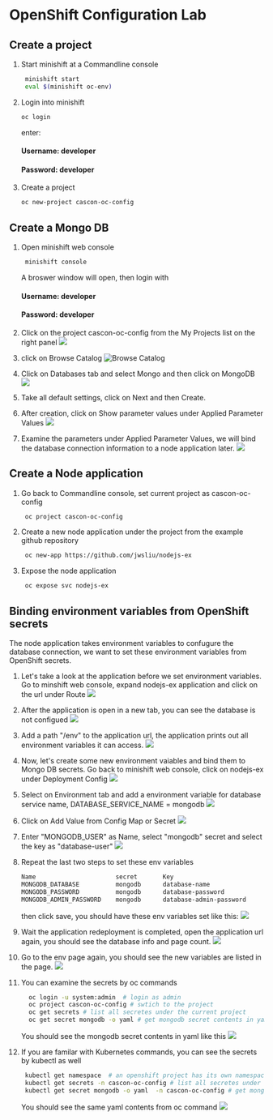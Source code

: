 # OpenShift Configuration Lab

## Create a project

1.  Start minishift at a Commandline console

    ```bash
     minishift start
     eval $(minishift oc-env)
    ```

1.  Login into minishift

    ```bash
    oc login
    ```

    enter:

    #### Username: developer

    #### Password: developer

1.  Create a project

    ```bash
    oc new-project cascon-oc-config
    ```

## Create a Mongo DB

1. Open minishift web console

   ```bash
    minishift console
   ```

   A broswer window will open, then login with

   #### Username: developer

   #### Password: developer

1. Click on the project cascon-oc-config from the My Projects list on the right panel
   ![](docImages/openproj.jpg)
1. click on Browse Catalog
   ![Browse Catalog](docImages/browseCatalog.jpg)

1. Click on Databases tab and select Mongo and then click on MongoDB
   ![](docImages/mongo.jpg)

1. Take all default settings, click on Next and then Create.

1. After creation, click on Show parameter values under Applied Parameter Values
   ![](docImages/dbpara.jpg)
1. Examine the parameters under Applied Parameter Values, we will bind the database connection information to a node application later.
   ![](docImages/dbpara2.jpg)

## Create a Node application

1. Go back to Commandline console, set current project as cascon-oc-config

   ```bash
    oc project cascon-oc-config
   ```

1. Create a new node application under the project from the example github repository
   ```bash
    oc new-app https://github.com/jwsliu/nodejs-ex
   ```
1. Expose the node application
   ```bash
    oc expose svc nodejs-ex
   ```

## Binding environment variables from OpenShift secrets

The node application takes environment variables to confugure the database connection, we want to set these environment variables from OpenShift secrets.

1. Let's take a look at the application before we set environment variables. Go to minshift web console, expand nodejs-ex application and click on the url under Route
   ![](docImages/app1.jpg)

1. After the application is open in a new tab, you can see the database is not configued
   ![](docImages/app2.jpg)

1. Add a path "/env" to the application url, the application prints out all environment variables it can access.
   ![](docImages/app3.jpg)

1. Now, let's create some new environment vaiables and bind them to Mongo DB secrets. Go back to minishift web console, click on nodejs-ex under Deployment Config
   ![](docImages/deploy1.jpg)

1. Select on Environment tab and add a environment variable for database service name, DATABASE_SERVICE_NAME = mongodb
   ![](docImages/deploy2.jpg)

1. Click on Add Value from Config Map or Secret
   ![](docImages/deploy3.jpg)

1. Enter "MONGODB_USER" as Name, select "mongodb" secret and select the key as "database-user"
   ![](docImages/deploy4.jpg)
1. Repeat the last two steps to set these env variables

   ```bash
   Name                      secret       Key
   MONGODB_DATABASE          mongodb      database-name
   MONGODB_PASSWORD          mongodb      database-password
   MONGODB_ADMIN_PASSWORD    mongodb      database-admin-password
   ```

   then click save, you should have these env variables set like this:
   ![](docImages/deploy5.jpg)

1. Wait the application redeployment is completed, open the application url again, you should see the database info and page count.
   ![](docImages/app4.jpg)
1. Go to the env page again, you should see the new variables are listed in the page.
   ![](docImages/app5.jpg)
1. You can examine the secrets by oc commands
   ```bash
     oc login -u system:admin  # login as admin
     oc project cascon-oc-config # swtich to the project
     oc get secrets # list all secretes under the current project
     oc get secret mongodb -o yaml # get mongodb secret contents in yaml
   ```
   You should see the mongodb secret contents in yaml like this
   ![](docImages/secretyaml.jpg)
1. If you are familar with Kubernetes commands, you can see the secrets by kubectl as well

   ```bash
    kubectl get namespace  # an openshift project has its own namespace
    kubectl get secrets -n cascon-oc-config # list all secretes under   the project of cascon-oc-config
    kubectl get secret mongodb -o yaml  -n cascon-oc-config # get mongodb secret contents in yaml
   ```

   You should see the same yaml contents from oc command
   ![](docImages/secretyaml2.jpg)

